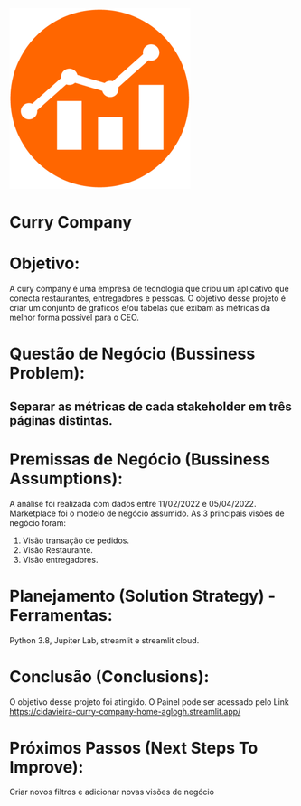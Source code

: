 ![alt text](https://github.com/Cidavieira/curry_company/blob/main/image.png)
# Curry Company
  
  # Objetivo: 
  A cury company é uma empresa de tecnologia que criou um aplicativo que conecta restaurantes, entregadores e pessoas.
  O objetivo desse projeto é criar um conjunto de gráficos e/ou tabelas que exibam as métricas da melhor forma possível para o CEO.
  
  # Questão de Negócio (Bussiness Problem): 
  ## Separar as métricas de cada stakeholder em três páginas distintas. 

  
  # Premissas de Negócio (Bussiness Assumptions): 
  A análise foi realizada com dados entre 11/02/2022 e 05/04/2022. Marketplace foi o modelo de negócio assumido. As 3 principais visões de negócio foram:
  1. Visão transação de pedidos.
  2. Visão Restaurante.
  3. Visão entregadores.
 
  # Planejamento (Solution Strategy) - Ferramentas: 
  Python 3.8, Jupiter Lab, streamlit e streamlit cloud.

  
  # Conclusão (Conclusions): 
  O objetivo desse projeto foi atingido.
  O Painel pode ser acessado pelo Link https://cidavieira-curry-company-home-aglogh.streamlit.app/
  
  # Próximos Passos (Next Steps To Improve):
  Criar novos filtros e adicionar novas visões de negócio
